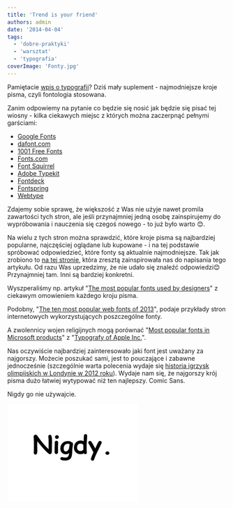 ```yaml
---
title: 'Trend is your friend'
authors: admin
date: '2014-04-04'
tags:
  - 'dobre-praktyki'
  - 'warsztat'
  - 'typografia'
coverImage: 'Fonty.jpg'
---
```


Pamiętacie [wpis o typografii](http://alistapart.com/blog/post/web-font-trends)?
Dziś mały suplement - najmodniejsze kroje pisma, czyli fontologia stosowana.

<!--truncate-->

Zanim odpowiemy na pytanie co będzie się nosić jak będzie się pisać tej wiosny -
kilka ciekawych miejsc z których można zaczerpnąć pełnymi garściami:

- [Google Fonts](https://www.google.com/fonts#)
- [dafont.com](http://www.dafont.com/)
- [1001 Free Fonts](http://www.1001freefonts.com/)
- [Fonts.com](http://www.1001freefonts.com/)
- [Font Squirrel](http://www.fontsquirrel.com/)
- [Adobe Typekit](https://typekit.com/)
- [Fontdeck](https://typekit.com/)
- [Fontspring](https://typekit.com/)
- [Webtype](http://www.webtype.com/)

Zdajemy sobie sprawę, że większość z Was nie użyje nawet promila zawartości tych
stron, ale jeśli przynajmniej jedną osobę zainspirujemy do wypróbowania i
nauczenia się czegoś nowego - to już było warto 😊.

Na wielu z tych stron można sprawdzić, które kroje pisma są najbardziej
popularne, najczęściej oglądane lub kupowane - i na tej podstawie spróbować
odpowiedzieć, które fonty są aktualnie najmodniejsze. Tak jak zrobiono to
[na tej stronie](http://alistapart.com/blog/post/web-font-trends), która zresztą
zainspirowała nas do napisania tego artykułu. Od razu Was uprzedzimy, że nie
udało się znaleźć odpowiedzi😊 Przynajmniej tam. Inni są bardziej konkretni.

Wyszperaliśmy np. artykuł
"[The most popular fonts used by designers](http://www.webdesignerdepot.com/2011/08/the-most-popular-fonts-used-by-designers/)"
z ciekawym omowieniem każdego kroju pisma.

Podobny,
"[The ten most popular web fonts of 2013](http://www.typeandgrids.com/blog/the-ten-most-popular-web-fonts-of-2013)",
podaje przykłady stron internetowych wykorzystujących poszczególne fonty.

A zwolennicy wojen religijnych mogą porównać
"[Most popular fonts in Microsoft products](https://www.microsoft.com/typography/fonts/popular.aspx)"
z
"[Typografy of Apple Inc.](http://en.wikipedia.org/wiki/Typography_of_Apple_Inc.)".

Nas oczywiście najbardziej zainteresowało jaki font jest uważany za najgorszy.
Możecie poszukać sami, jest to pouczające i zabawne jednocześnie (szczególnie
warta polecenia wydaje
się [historia igrzysk olimpijskich w Londynie w 2012 roku](http://boingboing.net/2011/11/04/worst-fonts-ever.html)).
Wydaje nam się, że najgorszy krój pisma dużo łatwiej wytypować niż ten
najlepszy. Comic Sans.

Nigdy go nie używajcie.

![ComicSans](images/ComicSans-300x225.jpg)
